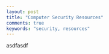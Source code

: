 ```yaml
---
layout: post
title: "Computer Security Resources"
comments: true
keywords: "security, resources"
---
```


asdfasdf
